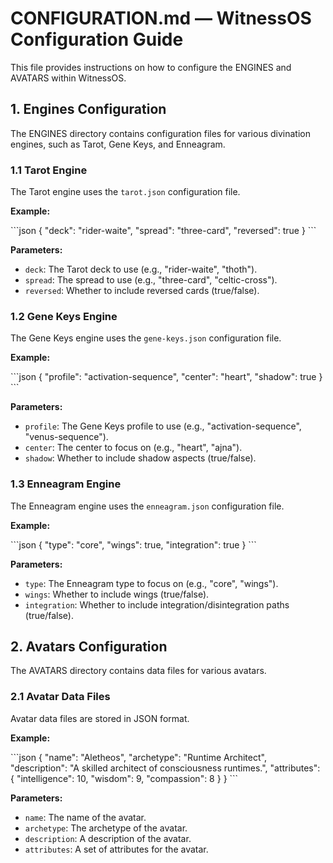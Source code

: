# CONFIGURATION.md — WitnessOS Configuration Guide

This file provides instructions on how to configure the ENGINES and AVATARS within WitnessOS.

## 1. Engines Configuration

The ENGINES directory contains configuration files for various divination engines, such as Tarot, Gene Keys, and Enneagram.

### 1.1 Tarot Engine

The Tarot engine uses the `tarot.json` configuration file.

**Example:**

\`\`\`json
{
  "deck": "rider-waite",
  "spread": "three-card",
  "reversed": true
}
\`\`\`

**Parameters:**

*   `deck`: The Tarot deck to use (e.g., "rider-waite", "thoth").
*   `spread`: The spread to use (e.g., "three-card", "celtic-cross").
*   `reversed`: Whether to include reversed cards (true/false).

### 1.2 Gene Keys Engine

The Gene Keys engine uses the `gene-keys.json` configuration file.

**Example:**

\`\`\`json
{
  "profile": "activation-sequence",
  "center": "heart",
  "shadow": true
}
\`\`\`

**Parameters:**

*   `profile`: The Gene Keys profile to use (e.g., "activation-sequence", "venus-sequence").
*   `center`: The center to focus on (e.g., "heart", "ajna").
*   `shadow`: Whether to include shadow aspects (true/false).

### 1.3 Enneagram Engine

The Enneagram engine uses the `enneagram.json` configuration file.

**Example:**

\`\`\`json
{
  "type": "core",
  "wings": true,
  "integration": true
}
\`\`\`

**Parameters:**

*   `type`: The Enneagram type to focus on (e.g., "core", "wings").
*   `wings`: Whether to include wings (true/false).
*   `integration`: Whether to include integration/disintegration paths (true/false).

## 2. Avatars Configuration

The AVATARS directory contains data files for various avatars.

### 2.1 Avatar Data Files

Avatar data files are stored in JSON format.

**Example:**

\`\`\`json
{
  "name": "Aletheos",
  "archetype": "Runtime Architect",
  "description": "A skilled architect of consciousness runtimes.",
  "attributes": {
    "intelligence": 10,
    "wisdom": 9,
    "compassion": 8
  }
}
\`\`\`

**Parameters:**

*   `name`: The name of the avatar.
*   `archetype`: The archetype of the avatar.
*   `description`: A description of the avatar.
*   `attributes`: A set of attributes for the avatar.
